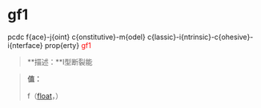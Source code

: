 # gf1
pcdc f{ace}-j{oint} c{onstitutive}-m{odel} c{lassic}-i{ntrinsic}-c{ohesive}-i{nterface} prop{erty} <span style='color: red;'>gf1</span>
> **描述：**I型断裂能

> 
> **值：**
> 
> f（[float](数据类型/float/)，）

